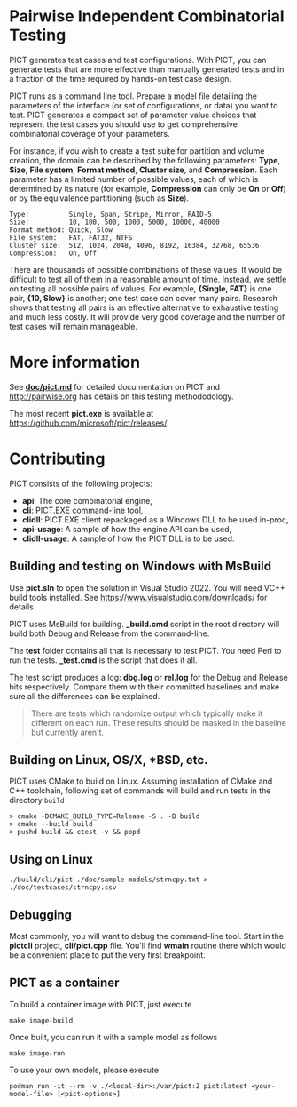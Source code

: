 Pairwise Independent Combinatorial Testing
==========================================

PICT generates test cases and test configurations. With PICT, you can generate tests that are more effective than manually generated tests and in a fraction of the time required by hands-on test case design.

PICT runs as a command line tool. Prepare a model file detailing the parameters of the interface (or set of configurations, or data) you want to test. PICT generates a compact set of parameter value choices that represent the test cases you should use to get comprehensive combinatorial coverage of your parameters.

For instance, if you wish to create a test suite for partition and volume creation, the domain can be described by the following parameters: **Type**, **Size**, **File system**, **Format method**, **Cluster size**, and **Compression**. Each parameter has a limited number of possible values, each of which is determined by its nature (for example, **Compression** can only be **On** or **Off**) or by the equivalence partitioning (such as **Size**).

    Type:          Single, Span, Stripe, Mirror, RAID-5
    Size:          10, 100, 500, 1000, 5000, 10000, 40000
    Format method: Quick, Slow
    File system:   FAT, FAT32, NTFS
    Cluster size:  512, 1024, 2048, 4096, 8192, 16384, 32768, 65536
    Compression:   On, Off

There are thousands of possible combinations of these values. It would be  difficult to test all of them in a reasonable amount of time. Instead, we settle on testing all possible pairs of values. For example, **{Single, FAT}** is one pair, **{10, Slow}** is another; one test case can cover many pairs. Research shows that testing all pairs is an effective alternative to exhaustive testing and much less costly. It will provide very good coverage and the number of test cases will remain manageable.

# More information

See **[doc/pict.md](https://github.com/Microsoft/pict/blob/main/doc/pict.md)** for detailed documentation on PICT and http://pairwise.org has details on this testing methododology. 

The most recent **pict.exe** is available at https://github.com/microsoft/pict/releases/.

# Contributing

PICT consists of the following projects:
 * **api**: The core combinatorial engine,
 * **cli**: PICT.EXE command-line tool,
 * **clidll**: PICT.EXE client repackaged as a Windows DLL to be used in-proc,
 * **api-usage**: A sample of how the engine API can be used,
 * **clidll-usage**: A sample of how the PICT DLL is to be used.

## Building and testing on Windows with MsBuild
Use **pict.sln** to open the solution in Visual Studio 2022. You will need VC++ build tools installed. See https://www.visualstudio.com/downloads/ for details.

PICT uses MsBuild for building. **_build.cmd** script in the root directory will build both Debug and Release from the command-line.

The **test** folder contains all that is necessary to test PICT. You need Perl to run the tests. **_test.cmd** is the script that does it all.

The test script produces a log: **dbg.log** or **rel.log** for the Debug and Release bits respectively. Compare them with their committed baselines and make sure all the differences can be explained.

>There are tests which randomize output which typically make it different on each run. These results should be masked in the baseline but currently aren't.

## Building on Linux, OS/X, *BSD, etc.
PICT uses CMake to build on Linux.
Assuming installation of CMake and C++ toolchain, following set of commands will build and run tests in the directory `build`
```
> cmake -DCMAKE_BUILD_TYPE=Release -S . -B build
> cmake --build build
> pushd build && ctest -v && popd
```
## Using on Linux

```
./build/cli/pict ./doc/sample-models/strncpy.txt > ./doc/testcases/strncpy.csv
```
## Debugging

Most commonly, you will want to debug the command-line tool. Start in the **pictcli** project, **cli/pict.cpp** file. You'll find **wmain** routine there which would be a convenient place to put the very first breakpoint.

## PICT as a container

To build a container image with PICT, just execute

    make image-build

Once built, you can run it with a sample model as follows

    make image-run

To use your own models, please execute

    podman run -it --rm -v ./<local-dir>:/var/pict:Z pict:latest <your-model-file> [<pict-options>]

